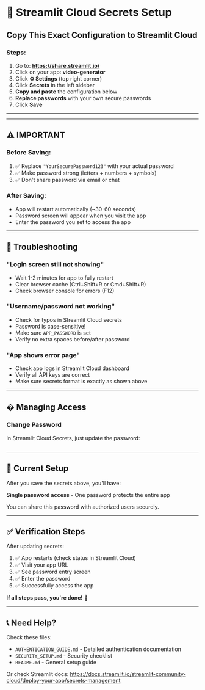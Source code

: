 # 🚀 Streamlit Cloud Secrets Setup

## Copy This Exact Configuration to Streamlit Cloud

### Steps:
1. Go to: **https://share.streamlit.io/**
2. Click on your app: **video-generator**
3. Click **⚙️ Settings** (top right corner)
4. Click **Secrets** in the left sidebar
5. **Copy and paste** the configuration below
6. **Replace passwords** with your own secure passwords
7. Click **Save**

---


---

## ⚠️ IMPORTANT

### Before Saving:
1. ✅ Replace `"YourSecurePassword123"` with your actual password
2. ✅ Make password strong (letters + numbers + symbols)
3. ✅ Don't share password via email or chat

### After Saving:
- App will restart automatically (~30-60 seconds)
- Password screen will appear when you visit the app
- Enter the password you set to access the app

---

## 🔧 Troubleshooting

### "Login screen still not showing"
- Wait 1-2 minutes for app to fully restart
- Clear browser cache (Ctrl+Shift+R or Cmd+Shift+R)
- Check browser console for errors (F12)

### "Username/password not working"
- Check for typos in Streamlit Cloud secrets
- Password is case-sensitive!
- Make sure `APP_PASSWORD` is set
- Verify no extra spaces before/after password

### "App shows error page"
- Check app logs in Streamlit Cloud dashboard
- Verify all API keys are correct
- Make sure secrets format is exactly as shown above

---

## � Managing Access

### Change Password
In Streamlit Cloud Secrets, just update the password:
```toml

```

---

## 📝 Current Setup

After you save the secrets above, you'll have:

**Single password access** - One password protects the entire app

You can share this password with authorized users securely.

---

## ✅ Verification Steps

After updating secrets:

1. ✅ App restarts (check status in Streamlit Cloud)
2. ✅ Visit your app URL
3. ✅ See password entry screen
4. ✅ Enter the password
5. ✅ Successfully access the app

**If all steps pass, you're done!** 🎉

---

## 📞 Need Help?

Check these files:
- `AUTHENTICATION_GUIDE.md` - Detailed authentication documentation
- `SECURITY_SETUP.md` - Security checklist
- `README.md` - General setup guide

Or check Streamlit docs: https://docs.streamlit.io/streamlit-community-cloud/deploy-your-app/secrets-management
